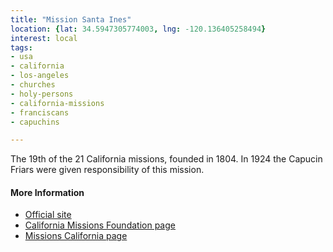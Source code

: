 ```yaml
---
title: "Mission Santa Ines"
location: {lat: 34.5947305774003, lng: -120.136405258494}
interest: local
tags:
- usa
- california
- los-angeles
- churches
- holy-persons
- california-missions
- franciscans
- capuchins

---
```



The 19th of the 21 California missions, founded in 1804.  In 1924 the Capucin Friars were given responsibility of this mission.

#### More Information

* [Official site](https://missionsantaines.org/)
* [California Missions Foundation page](https://californiamissionsfoundation.org/mission-santa-ines/)
* [Missions California page](https://www.missionscalifornia.com/missions/santa-ines-virgen-y-martir/)





